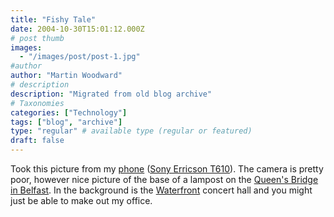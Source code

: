 ```yaml
---
title: "Fishy Tale"
date: 2004-10-30T15:01:12.000Z
# post thumb
images:
  - "/images/post/post-1.jpg"
#author
author: "Martin Woodward"
# description
description: "Migrated from old blog archive"
# Taxonomies
categories: ["Technology"]
tags: ["blog", "archive"]
type: "regular" # available type (regular or featured)
draft: false
---
```


Took this picture from my [phone](http://www.amazon.co.uk/exec/obidos/ASIN/B0000C8RAY/woodwardwebcom) ([Sony Erricson T610](http://www.amazon.co.uk/exec/obidos/ASIN/B0000C8RAY/woodwardwebcom)).  The camera is pretty poor, however nice picture of the base of a lampost on the [Queen's Bridge in Belfast](http://www.multimap.com/map/browse.cgi?lat=54.6&lon=-5.9216&scale=5000&icon=x).  In the background is the [Waterfront](http://www.waterfront.co.uk/homepage.asp) concert hall and you might just be able to make out my office.